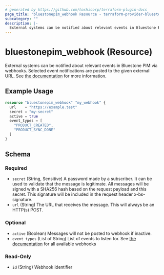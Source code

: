 ```yaml
---
# generated by https://github.com/hashicorp/terraform-plugin-docs
page_title: "bluestonepim_webhook Resource - terraform-provider-bluestonepim"
subcategory: ""
description: |-
  External systems can be notified about relevant events in Bluestone PIM via webhooks. Selected event notifications are posted to the given external URL. See the documentation https://help.bluestonepim.com/work-with-events for more information.
---
```


# bluestonepim_webhook (Resource)

External systems can be notified about relevant events in Bluestone PIM via webhooks. Selected event notifications are posted to the given external URL. See [the documentation](https://help.bluestonepim.com/work-with-events) for more information.

## Example Usage

```terraform
resource "bluestonepim_webhook" "my_webhook" {
  url    = "https://example.test"
  secret = "my-secret"
  active = true
  event_types = [
    "PRODUCT_CREATED",
    "PRODUCT_SYNC_DONE"
  ]
}
```

<!-- schema generated by tfplugindocs -->
## Schema

### Required

- `secret` (String, Sensitive) A password made by a subscriber. It can be used to validate that the message is legitimate. All messages will be signed with a SHA256 hash based on the request payload and this secret. This signature will be included in the request header x-bs-signature.
- `url` (String) The URL that receives the message. This will always be an HTTP(s) POST.

### Optional

- `active` (Boolean) Messages will not be posted to webhook if inactive.
- `event_types` (List of String) List of events to listen for. See [the documentation](https://help.bluestonepim.com/webhook-event-types) for all available webhooks

### Read-Only

- `id` (String) Webhook identifier
